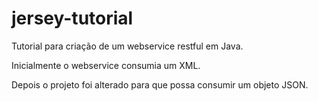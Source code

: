 # jersey-tutorial
Tutorial para criação de um webservice restful em Java.

Inicialmente o webservice consumia um XML.

Depois o projeto foi alterado para que possa consumir um objeto JSON.
